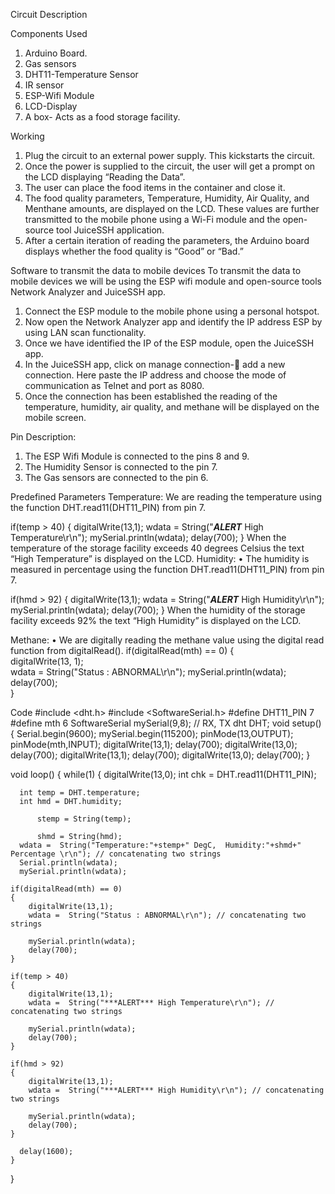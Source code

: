 Circuit Description

Components Used
1.	Arduino Board.
2.	Gas sensors
3.	DHT11-Temperature Sensor
4.	IR sensor
5.	ESP-Wifi Module
6.	LCD-Display
7.	A box- Acts as a food storage facility.

Working
1.	Plug the circuit to an external power supply. This kickstarts the circuit.
2.	Once the power is supplied to the circuit, the user will get a prompt on the LCD displaying “Reading the Data”.
3.	The user can place the food items in the container and close it.
4.	The food quality parameters, Temperature, Humidity, Air Quality, and Menthane amounts, are displayed on the LCD. These values are further transmitted to the mobile phone using a Wi-Fi module and the open-source tool JuiceSSH application.
5.	After a certain iteration of reading the parameters, the Arduino board displays whether the food quality is “Good” or “Bad.”

Software to transmit the data to mobile devices
To transmit the data to mobile devices we will be using the ESP wifi module and open-source tools Network Analyzer and JuiceSSH app.
1.	Connect the ESP module to the mobile phone using a personal hotspot.
2.	Now open the Network Analyzer app and identify the IP address ESP by using LAN scan functionality.
3.	Once we have identified the IP of the ESP module, open the JuiceSSH app.
4.	In the JuiceSSH app, click on manage connection- add a new connection. Here paste the IP address and choose the mode of communication as Telnet and port as 8080.
5.	Once the connection has been established the reading of the temperature, humidity, air quality, and methane will be displayed on the mobile screen.


   
Pin Description:
1.	The ESP Wifi Module is connected to the pins 8 and 9.
2.	The Humidity Sensor is connected to the pin 7.
3.	The Gas sensors are connected to the pin 6.

Predefined Parameters
Temperature:
We are reading the temperature using the function DHT.read11(DHT11_PIN) from pin 7.

if(temp > 40) {
    digitalWrite(13,1);
    wdata = String("***ALERT*** High Temperature\r\n");
    mySerial.println(wdata);
    delay(700);
}
When the temperature of the storage facility exceeds 40 degrees Celsius the text “High Temperature” is displayed on the LCD.
Humidity:
•	The humidity is measured in percentage using the function DHT.read11(DHT11_PIN) from pin 7.

if(hmd > 92) {
    digitalWrite(13,1);
    wdata = String("***ALERT*** High Humidity\r\n");
    mySerial.println(wdata);
    delay(700);
}
When the humidity of the storage facility exceeds 92% the text “High Humidity” is displayed on the LCD.

Methane:
•	We are digitally reading the methane value using the digital read function from digitalRead().
if(digitalRead(mth) == 0)
{           
    digitalWrite(13, 1);        
    wdata = String("Status : ABNORMAL\r\n");
    mySerial.println(wdata);
    delay(700);  
}

Code
#include <dht.h>
#include <SoftwareSerial.h>
#define DHT11_PIN 7
#define mth 6
SoftwareSerial mySerial(9,8); //  RX, TX
dht DHT;
void setup()
{
  Serial.begin(9600);
  mySerial.begin(115200);
  pinMode(13,OUTPUT);
  pinMode(mth,INPUT);
  digitalWrite(13,1);
  delay(700);
  digitalWrite(13,0);
  delay(700);
  digitalWrite(13,1);
  delay(700);
  digitalWrite(13,0);
  delay(700);
}

void loop()
{
  while(1)
  {
      digitalWrite(13,0);
      int chk = DHT.read11(DHT11_PIN);

      int temp = DHT.temperature;
      int hmd = DHT.humidity;

          stemp = String(temp);
          
          shmd = String(hmd);
      wdata =  String("Temperature:"+stemp+" DegC,  Humidity:"+shmd+" Percentage \r\n"); // concatenating two strings
      Serial.println(wdata);  
      mySerial.println(wdata);   
  
    if(digitalRead(mth) == 0)
    {           
        digitalWrite(13,1);        
        wdata =  String("Status : ABNORMAL\r\n"); // concatenating two strings
                 
        mySerial.println(wdata);             
        delay(700);  
    }
      
    if(temp > 40)
    {           
        digitalWrite(13,1);        
        wdata =  String("***ALERT*** High Temperature\r\n"); // concatenating two strings
                 
        mySerial.println(wdata);             
        delay(700);  
    }
    
    if(hmd > 92)
    {           
        digitalWrite(13,1);        
        wdata =  String("***ALERT*** High Humidity\r\n"); // concatenating two strings
        
        mySerial.println(wdata);             
        delay(700);  
    }
        
      delay(1600);        
    }
}


